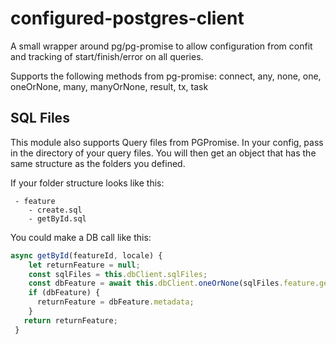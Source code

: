 configured-postgres-client
==========================

A small wrapper around pg/pg-promise to allow configuration from confit and
tracking of start/finish/error on all queries.

Supports the following methods from pg-promise: connect, any, none, one, oneOrNone, many, manyOrNone, result, tx, task

## SQL Files

This module also supports Query files from PGPromise.  In your config, pass in the directory of your query files.  You will then get an object that has the same structure as the folders you defined.

If your folder structure looks like this:
```
 - feature
    - create.sql
    - getById.sql
```

You could make a DB call like this:
```javascript
async getById(featureId, locale) {
    let returnFeature = null;
    const sqlFiles = this.dbClient.sqlFiles;
    const dbFeature = await this.dbClient.oneOrNone(sqlFiles.feature.getById, [featureId, locale]);
    if (dbFeature) {
      returnFeature = dbFeature.metadata;
    }
   return returnFeature;
 }
 ```

